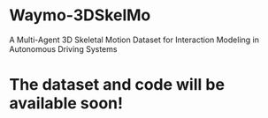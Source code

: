 # Waymo-3DSkelMo
A Multi-Agent 3D Skeletal Motion Dataset for Interaction Modeling in Autonomous Driving Systems

# The dataset and code will be available soon!

